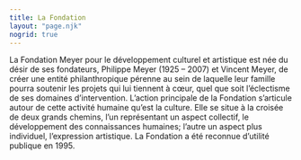 ```yaml
---
title: La Fondation
layout: "page.njk"
nogrid: true
---
```

La Fondation Meyer pour le développement culturel et artistique est née du désir de ses fondateurs, Philippe Meyer (1925 – 2007) et Vincent Meyer, de créer une entité philanthropique pérenne au sein de laquelle leur famille pourra soutenir les projets qui lui tiennent à cœur, quel que soit l’éclectisme de ses domaines d’intervention. L’action principale de la Fondation s’articule autour de cette activité humaine qu’est la culture. Elle se situe à la croisée de deux grands chemins, l’un représentant un aspect collectif, le développement des connaissances humaines; l’autre un aspect plus individuel, l’expression artistique. La Fondation a été reconnue d’utilité publique en 1995.
